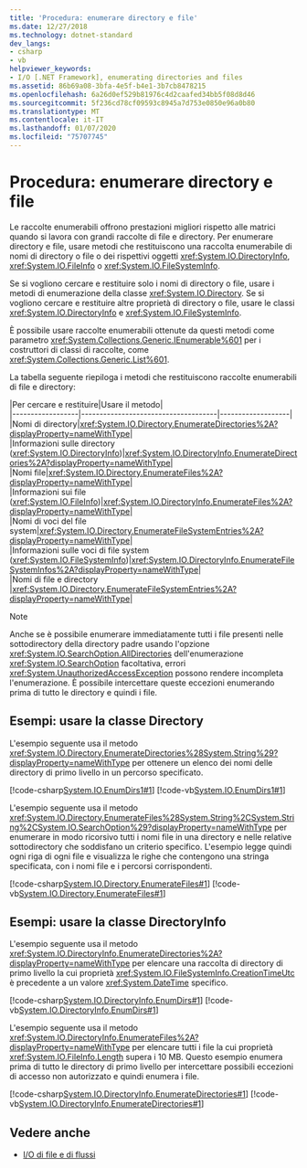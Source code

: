```yaml
---
title: 'Procedura: enumerare directory e file'
ms.date: 12/27/2018
ms.technology: dotnet-standard
dev_langs:
- csharp
- vb
helpviewer_keywords:
- I/O [.NET Framework], enumerating directories and files
ms.assetid: 86b69a08-3bfa-4e5f-b4e1-3b7cb8478215
ms.openlocfilehash: 6a26d0ef529b81976c4d2caafed34bb5f08d8d46
ms.sourcegitcommit: 5f236cd78cf09593c8945a7d753e0850e96a0b80
ms.translationtype: MT
ms.contentlocale: it-IT
ms.lasthandoff: 01/07/2020
ms.locfileid: "75707745"
---
```

# <a name="how-to-enumerate-directories-and-files"></a>Procedura: enumerare directory e file
Le raccolte enumerabili offrono prestazioni migliori rispetto alle matrici quando si lavora con grandi raccolte di file e directory. Per enumerare directory e file, usare metodi che restituiscono una raccolta enumerabile di nomi di directory o file o dei rispettivi oggetti <xref:System.IO.DirectoryInfo>, <xref:System.IO.FileInfo> o <xref:System.IO.FileSystemInfo>.  
  
Se si vogliono cercare e restituire solo i nomi di directory o file, usare i metodi di enumerazione della classe <xref:System.IO.Directory>. Se si vogliono cercare e restituire altre proprietà di directory o file, usare le classi <xref:System.IO.DirectoryInfo> e <xref:System.IO.FileSystemInfo>.  
  
È possibile usare raccolte enumerabili ottenute da questi metodi come parametro <xref:System.Collections.Generic.IEnumerable%601> per i costruttori di classi di raccolte, come <xref:System.Collections.Generic.List%601>.  
  
La tabella seguente riepiloga i metodi che restituiscono raccolte enumerabili di file e directory:  
  
|Per cercare e restituire|Usare il metodo|  
|------------------|-------------------------------------|-------------------|  
|Nomi di directory|<xref:System.IO.Directory.EnumerateDirectories%2A?displayProperty=nameWithType>|  
|Informazioni sulle directory (<xref:System.IO.DirectoryInfo>)|<xref:System.IO.DirectoryInfo.EnumerateDirectories%2A?displayProperty=nameWithType>|  
|Nomi file|<xref:System.IO.Directory.EnumerateFiles%2A?displayProperty=nameWithType>|  
|Informazioni sui file (<xref:System.IO.FileInfo>)|<xref:System.IO.DirectoryInfo.EnumerateFiles%2A?displayProperty=nameWithType>|  
|Nomi di voci del file system|<xref:System.IO.Directory.EnumerateFileSystemEntries%2A?displayProperty=nameWithType>|  
|Informazioni sulle voci di file system (<xref:System.IO.FileSystemInfo>)|<xref:System.IO.DirectoryInfo.EnumerateFileSystemInfos%2A?displayProperty=nameWithType>|  
|Nomi di file e directory |<xref:System.IO.Directory.EnumerateFileSystemEntries%2A?displayProperty=nameWithType>|  

> [!NOTE]
> Anche se è possibile enumerare immediatamente tutti i file presenti nelle sottodirectory della directory padre usando l'opzione <xref:System.IO.SearchOption.AllDirectories> dell'enumerazione <xref:System.IO.SearchOption> facoltativa, errori <xref:System.UnauthorizedAccessException> possono rendere incompleta l'enumerazione. È possibile intercettare queste eccezioni enumerando prima di tutto le directory e quindi i file.  
  
## <a name="examples-use-the-directory-class"></a>Esempi: usare la classe Directory  
  
L'esempio seguente usa il metodo <xref:System.IO.Directory.EnumerateDirectories%28System.String%29?displayProperty=nameWithType> per ottenere un elenco dei nomi delle directory di primo livello in un percorso specificato.  

[!code-csharp[System.IO.EnumDirs1#1](../../../samples/snippets/csharp/VS_Snippets_CLR_System/system.io.enumdirs1/cs/program.cs#1)]
[!code-vb[System.IO.EnumDirs1#1](../../../samples/snippets/visualbasic/VS_Snippets_CLR_System/system.io.enumdirs1/vb/program.vb#1)]  

L'esempio seguente usa il metodo <xref:System.IO.Directory.EnumerateFiles%28System.String%2CSystem.String%2CSystem.IO.SearchOption%29?displayProperty=nameWithType> per enumerare in modo ricorsivo tutti i nomi file in una directory e nelle relative sottodirectory che soddisfano un criterio specifico. L'esempio legge quindi ogni riga di ogni file e visualizza le righe che contengono una stringa specificata, con i nomi file e i percorsi corrispondenti.

[!code-csharp[System.IO.Directory.EnumerateFiles#1](../../../samples/snippets/csharp/VS_Snippets_CLR_System/system.io.directory.enumeratefiles/cs/program.cs#1)]
[!code-vb[System.IO.Directory.EnumerateFiles#1](../../../samples/snippets/visualbasic/VS_Snippets_CLR_System/system.io.directory.enumeratefiles/vb/program.vb#1)]  
  
## <a name="examples-use-the-directoryinfo-class"></a>Esempi: usare la classe DirectoryInfo  
  
L'esempio seguente usa il metodo <xref:System.IO.DirectoryInfo.EnumerateDirectories%2A?displayProperty=nameWithType> per elencare una raccolta di directory di primo livello la cui proprietà <xref:System.IO.FileSystemInfo.CreationTimeUtc> è precedente a un valore <xref:System.DateTime> specifico.  

[!code-csharp[System.IO.DirectoryInfo.EnumDirs#1](../../../samples/snippets/csharp/VS_Snippets_CLR_System/system.io.directoryinfo.enumdirs/cs/program.cs)]
[!code-vb[System.IO.DirectoryInfo.EnumDirs#1](../../../samples/snippets/visualbasic/VS_Snippets_CLR_System/system.io.directoryinfo.enumdirs/vb/module1.vb)]  
  
L'esempio seguente usa il metodo <xref:System.IO.DirectoryInfo.EnumerateFiles%2A?displayProperty=nameWithType> per elencare tutti i file la cui proprietà <xref:System.IO.FileInfo.Length> supera i 10 MB. Questo esempio enumera prima di tutto le directory di primo livello per intercettare possibili eccezioni di accesso non autorizzato e quindi enumera i file.  

[!code-csharp[System.IO.DirectoryInfo.EnumerateDirectories#1](../../../samples/snippets/csharp/VS_Snippets_CLR_System/system.io.directoryinfo.enumeratedirectories/cs/program.cs#1)]
[!code-vb[System.IO.DirectoryInfo.EnumerateDirectories#1](../../../samples/snippets/visualbasic/VS_Snippets_CLR_System/system.io.directoryinfo.enumeratedirectories/vb/program.vb#1)]  
  
## <a name="see-also"></a>Vedere anche

- [I/O di file e di flussi](../../../docs/standard/io/index.md)

